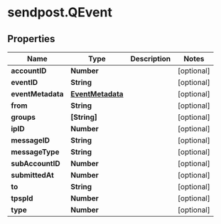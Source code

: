 # sendpost.QEvent

## Properties

Name | Type | Description | Notes
------------ | ------------- | ------------- | -------------
**accountID** | **Number** |  | [optional] 
**eventID** | **String** |  | [optional] 
**eventMetadata** | [**EventMetadata**](EventMetadata.md) |  | [optional] 
**from** | **String** |  | [optional] 
**groups** | **[String]** |  | [optional] 
**ipID** | **Number** |  | [optional] 
**messageID** | **String** |  | [optional] 
**messageType** | **String** |  | [optional] 
**subAccountID** | **Number** |  | [optional] 
**submittedAt** | **Number** |  | [optional] 
**to** | **String** |  | [optional] 
**tpspId** | **Number** |  | [optional] 
**type** | **Number** |  | [optional] 


